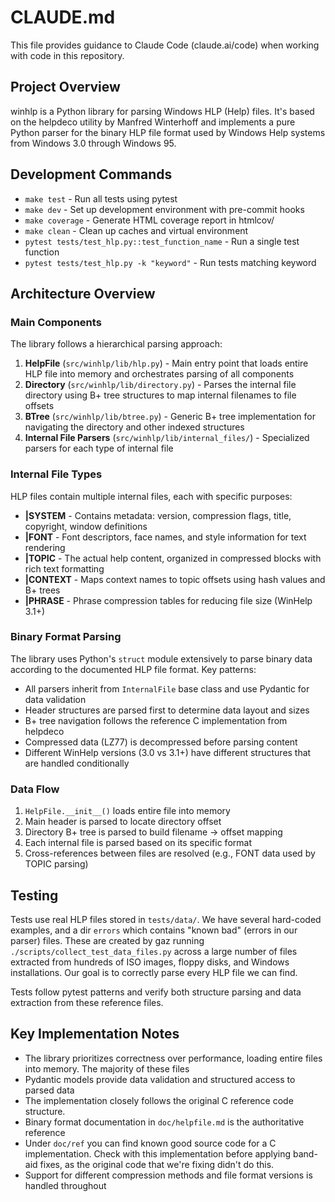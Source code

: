 # CLAUDE.md

This file provides guidance to Claude Code (claude.ai/code) when working with code in this repository.

## Project Overview

winhlp is a Python library for parsing Windows HLP (Help) files. It's based on the helpdeco utility by Manfred Winterhoff and implements a pure Python parser for the binary HLP file format used by Windows Help systems from Windows 3.0 through Windows 95.

## Development Commands

- `make test` - Run all tests using pytest
- `make dev` - Set up development environment with pre-commit hooks
- `make coverage` - Generate HTML coverage report in htmlcov/
- `make clean` - Clean up caches and virtual environment
- `pytest tests/test_hlp.py::test_function_name` - Run a single test function
- `pytest tests/test_hlp.py -k "keyword"` - Run tests matching keyword

## Architecture Overview

### Main Components

The library follows a hierarchical parsing approach:

1. **HelpFile** (`src/winhlp/lib/hlp.py`) - Main entry point that loads entire HLP file into memory and orchestrates parsing of all components
2. **Directory** (`src/winhlp/lib/directory.py`) - Parses the internal file directory using B+ tree structures to map internal filenames to file offsets
3. **BTree** (`src/winhlp/lib/btree.py`) - Generic B+ tree implementation for navigating the directory and other indexed structures
4. **Internal File Parsers** (`src/winhlp/lib/internal_files/`) - Specialized parsers for each type of internal file

### Internal File Types

HLP files contain multiple internal files, each with specific purposes:

- **|SYSTEM** - Contains metadata: version, compression flags, title, copyright, window definitions
- **|FONT** - Font descriptors, face names, and style information for text rendering
- **|TOPIC** - The actual help content, organized in compressed blocks with rich text formatting
- **|CONTEXT** - Maps context names to topic offsets using hash values and B+ trees
- **|PHRASE** - Phrase compression tables for reducing file size (WinHelp 3.1+)

### Binary Format Parsing

The library uses Python's `struct` module extensively to parse binary data according to the documented HLP file format. Key patterns:

- All parsers inherit from `InternalFile` base class and use Pydantic for data validation
- Header structures are parsed first to determine data layout and sizes
- B+ tree navigation follows the reference C implementation from helpdeco
- Compressed data (LZ77) is decompressed before parsing content
- Different WinHelp versions (3.0 vs 3.1+) have different structures that are handled conditionally

### Data Flow

1. `HelpFile.__init__()` loads entire file into memory
2. Main header is parsed to locate directory offset
3. Directory B+ tree is parsed to build filename -> offset mapping
4. Each internal file is parsed based on its specific format
5. Cross-references between files are resolved (e.g., FONT data used by TOPIC parsing)

## Testing

Tests use real HLP files stored in `tests/data/`. We have several hard-coded examples, and a dir `errors` which contains "known bad" (errors in our parser) files.
These are created by gaz running `./scripts/collect_test_data_files.py` across a large number of files extracted from hundreds of ISO images, floppy disks, and Windows installations.
Our goal is to correctly parse every HLP file we can find.

Tests follow pytest patterns and verify both structure parsing and data extraction from these reference files.

## Key Implementation Notes

- The library prioritizes correctness over performance, loading entire files into memory. The majority of these files
- Pydantic models provide data validation and structured access to parsed data
- The implementation closely follows the original C reference code structure.
- Binary format documentation in `doc/helpfile.md` is the authoritative reference
- Under `doc/ref` you can find known good source code for a C implementation. Check with this implementation before applying band-aid fixes, as the original code that we're fixing didn't do this.
- Support for different compression methods and file format versions is handled throughout
